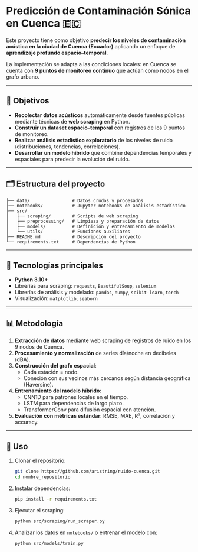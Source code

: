 # Predicción de Contaminación Sónica en Cuenca 🇪🇨

Este proyecto tiene como objetivo **predecir los niveles de contaminación acústica en la ciudad de Cuenca (Ecuador)** aplicando un enfoque de **aprendizaje profundo espacio–temporal**.  

La implementación se adapta a las condiciones locales: en Cuenca se cuenta con **9 puntos de monitoreo continuo** que actúan como nodos en el grafo urbano.

---

## 📌 Objetivos

- **Recolectar datos acústicos** automáticamente desde fuentes públicas mediante técnicas de **web scraping** en Python.  
- **Construir un dataset espacio–temporal** con registros de los 9 puntos de monitoreo.  
- **Realizar análisis estadístico exploratorio** de los niveles de ruido (distribuciones, tendencias, correlaciones).  
- **Desarrollar un modelo híbrido** que combine dependencias temporales y espaciales para predecir la evolución del ruido.  

---

## 🗂️ Estructura del proyecto

```
├── data/                # Datos crudos y procesados
├── notebooks/           # Jupyter notebooks de análisis estadístico
├── src/
│   ├── scraping/        # Scripts de web scraping
│   ├── preprocessing/   # Limpieza y preparación de datos
│   ├── models/          # Definición y entrenamiento de modelos
│   └── utils/           # Funciones auxiliares
├── README.md            # Descripción del proyecto
└── requirements.txt     # Dependencias de Python
```

---

## 🔧 Tecnologías principales

- **Python 3.10+**  
- Librerías para scraping: `requests`, `BeautifulSoup`, `selenium`  
- Librerías de análisis y modelado: `pandas`, `numpy`, `scikit-learn`, `torch`  
- Visualización: `matplotlib`, `seaborn`  

---

## 📊 Metodología

1. **Extracción de datos** mediante web scraping de registros de ruido en los 9 nodos de Cuenca.  
2. **Procesamiento y normalización** de series día/noche en decibeles (dBA).  
3. **Construcción del grafo espacial**:  
   - Cada estación = nodo.  
   - Conexión con sus vecinos más cercanos según distancia geográfica (Haversine).  
4. **Entrenamiento del modelo híbrido**:  
   - CNN1D para patrones locales en el tiempo.  
   - LSTM para dependencias de largo plazo.  
   - TransformerConv para difusión espacial con atención.  
5. **Evaluación con métricas estándar**: RMSE, MAE, R², correlación y accuracy.  

---

## 🚀 Uso

1. Clonar el repositorio:  
   ```bash
   git clone https://github.com/aristring/ruido-cuenca.git
   cd nombre_repositorio
   ```

2. Instalar dependencias:  
   ```bash
   pip install -r requirements.txt
   ```

3. Ejecutar el scraping:  
   ```bash
   python src/scraping/run_scraper.py
   ```

4. Analizar los datos en `notebooks/` o entrenar el modelo con:  
   ```bash
   python src/models/train.py
   ```
